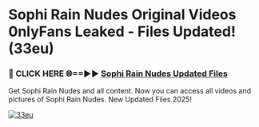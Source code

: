 # Sophi Rain Nudes Original Videos 0nlyFans Leaked - Files Updated! (33eu)

<h3>🔴 CLICK HERE 🌐==►► <a href="https://tinyurl.com/52m3yx9h" rel="nofollow">Sophi Rain Nudes Updated Files</a></h3>

Get Sophi Rain Nudes and all content. Now you can access all videos and pictures of Sophi Rain Nudes. New Updated Files 2025!

[![33eu](https://i.imgur.com/TnHtlc8.gif)](https://tinyurl.com/52m3yx9h)
